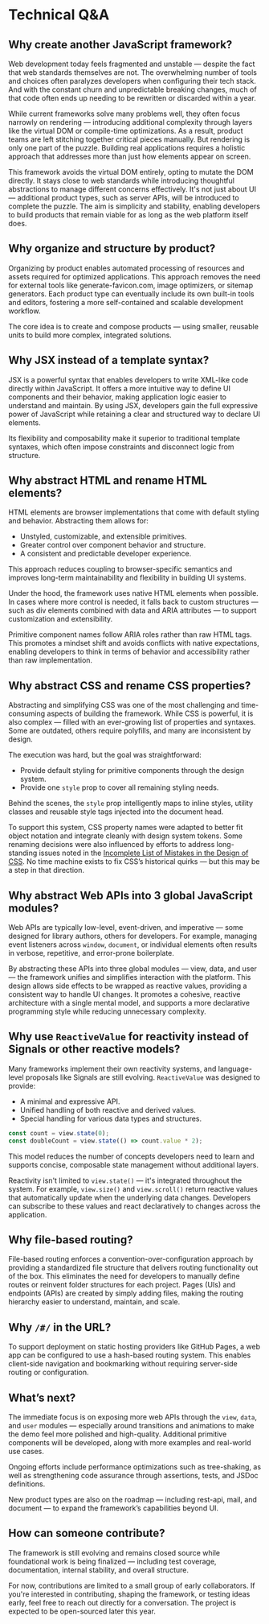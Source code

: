 # Technical Q&A

## Why create another JavaScript framework?

Web development today feels fragmented and unstable — despite the fact that web standards themselves are not. The overwhelming number of tools and choices often paralyzes developers when configuring their tech stack. And with the constant churn and unpredictable breaking changes, much of that code often ends up needing to be rewritten or discarded within a year.

While current frameworks solve many problems well, they often focus narrowly on rendering — introducing additional complexity through layers like the virtual DOM or compile-time optimizations. As a result, product teams are left stitching together critical pieces manually. But rendering is only one part of the puzzle. Building real applications requires a holistic approach that addresses more than just how elements appear on screen.

This framework avoids the virtual DOM entirely, opting to mutate the DOM directly. It stays close to web standards while introducing thoughtful abstractions to manage different concerns effectively. It's not just about UI — additional product types, such as server APIs, will be introduced to complete the puzzle. The aim is simplicity and stability, enabling developers to build products that remain viable for as long as the web platform itself does.

## Why organize and structure by product?

Organizing by product enables automated processing of resources and assets required for optimized applications. This approach removes the need for external tools like generate-favicon.com, image optimizers, or sitemap generators. Each product type can eventually include its own built-in tools and editors, fostering a more self-contained and scalable development workflow.

The core idea is to create and compose products — using smaller, reusable units to build more complex, integrated solutions.

## Why JSX instead of a template syntax?

JSX is a powerful syntax that enables developers to write XML-like code directly within JavaScript. It offers a more intuitive way to define UI components and their behavior, making application logic easier to understand and maintain. By using JSX, developers gain the full expressive power of JavaScript while retaining a clear and structured way to declare UI elements.

Its flexibility and composability make it superior to traditional template syntaxes, which often impose constraints and disconnect logic from structure.

## Why abstract HTML and rename HTML elements?

HTML elements are browser implementations that come with default styling and behavior. Abstracting them allows for:

- Unstyled, customizable, and extensible primitives.
- Greater control over component behavior and structure.
- A consistent and predictable developer experience.

This approach reduces coupling to browser-specific semantics and improves long-term maintainability and flexibility in building UI systems.

Under the hood, the framework uses native HTML elements when possible. In cases where more control is needed, it falls back to custom structures — such as div elements combined with data and ARIA attributes — to support customization and extensibility.

Primitive component names follow ARIA roles rather than raw HTML tags. This promotes a mindset shift and avoids conflicts with native expectations, enabling developers to think in terms of behavior and accessibility rather than raw implementation.

## Why abstract CSS and rename CSS properties?

Abstracting and simplifying CSS was one of the most challenging and time-consuming aspects of building the framework. While CSS is powerful, it is also complex — filled with an ever-growing list of properties and syntaxes. Some are outdated, others require polyfills, and many are inconsistent by design.

The execution was hard, but the goal was straightforward:

- Provide default styling for primitive components through the design system.
- Provide one `style` prop to cover all remaining styling needs.

Behind the scenes, the `style` prop intelligently maps to inline styles, utility classes and reusable style tags injected into the document head.

To support this system, CSS property names were adapted to better fit object notation and integrate cleanly with design system tokens. Some renaming decisions were also influenced by efforts to address long-standing issues noted in the [Incomplete List of Mistakes in the Design of CSS](https://wiki.csswg.org/ideas/mistakes). No time machine exists to fix CSS’s historical quirks — but this may be a step in that direction.

## Why abstract Web APIs into 3 global JavaScript modules?

Web APIs are typically low-level, event-driven, and imperative — some designed for library authors, others for developers. For example, managing event listeners across `window`, `document`, or individual elements often results in verbose, repetitive, and error-prone boilerplate.

By abstracting these APIs into three global modules — view, data, and user — the framework unifies and simplifies interaction with the platform. This design allows side effects to be wrapped as reactive values, providing a consistent way to handle UI changes. It promotes a cohesive, reactive architecture with a single mental model, and supports a more declarative programming style while reducing unnecessary complexity.

## Why use `ReactiveValue` for reactivity instead of Signals or other reactive models?

Many frameworks implement their own reactivity systems, and language-level proposals like Signals are still evolving. `ReactiveValue` was designed to provide:

- A minimal and expressive API.
- Unified handling of both reactive and derived values.
- Special handling for various data types and structures.

```js
const count = view.state(0);
const doubleCount = view.state(() => count.value * 2);
```

This model reduces the number of concepts developers need to learn and supports concise, composable state management without additional layers.

Reactivity isn't limited to `view.state()` — it's integrated throughout the system. For example, `view.size()` and `view.scroll()` return reactive values that automatically update when the underlying data changes. Developers can subscribe to these values and react declaratively to changes across the application.

## Why file-based routing?

File-based routing enforces a convention-over-configuration approach by providing a standardized file structure that delivers routing functionality out of the box. This eliminates the need for developers to manually define routes or reinvent folder structures for each project. Pages (UIs) and endpoints (APIs) are created by simply adding files, making the routing hierarchy easier to understand, maintain, and scale.

## Why `/#/` in the URL?

To support deployment on static hosting providers like GitHub Pages, a web app can be configured to use a hash-based routing system. This enables client-side navigation and bookmarking without requiring server-side routing or configuration.

## What’s next?

The immediate focus is on exposing more web APIs through the `view`, `data`, and `user` modules — especially around transitions and animations to make the demo feel more polished and high-quality. Additional primitive components will be developed, along with more examples and real-world use cases.

Ongoing efforts include performance optimizations such as tree-shaking, as well as strengthening code assurance through assertions, tests, and JSDoc definitions.

New product types are also on the roadmap — including rest-api, mail, and document — to expand the framework’s capabilities beyond UI.

## How can someone contribute?

The framework is still evolving and remains closed source while foundational work is being finalized — including test coverage, documentation, internal stability, and overall structure.

For now, contributions are limited to a small group of early collaborators. If you're interested in contributing, shaping the framework, or testing ideas early, feel free to reach out directly for a conversation. The project is expected to be open-sourced later this year.
